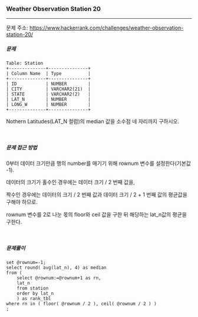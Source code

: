 ### Weather Observation Station 20

------

문제 주소: https://www.hackerrank.com/challenges/weather-observation-station-20/



##### 문제

```
Table: Station
+--------------+---------------+
| Column Name  | Type          |
+--------------+---------------+
| ID           | NUMBER        |
| CITY         | VARCHAR2(21)  |
| STATE        | VARCHAR2(2)   |
| LAT_N        | NUMBER        |
| LONG_W       | NUMBER        |
+--------------+---------------+
```

Nothern Latitudes(LAT_N 컬럼)의 median 값을 소수점 네 자리까지 구하시오.       

​    

##### 문제 접근 방법

0부터 데이터 크기만큼 행의 number를 매기기 위해 rownum 변수를 설정한다(기본값 -1).    

데이터의 크기가 홀수인 경우에는 데이터 크기  / 2 번째 값을,     

짝수인 경우에는 데이터의 크기 / 2 번째 값과 데이터 크기 / 2 + 1 번째 값의 평균값을 구해야 하므로.   

rownum 변수를 2로 나눈 몫의 floor와 ceil 값을 구한 뒤 해당하는 lat_n값의 평균을 구한다.    

​     

##### 문제풀이

```
set @rownum=-1;
select round( avg(lat_n), 4) as median
from (
    select @rownum:=@rownum+1 as rn,
    lat_n
    from station 
    order by lat_n
    ) as rank_tbl
where rn in ( floor( @rownum / 2 ), ceil( @rownum / 2 ) )
;
```

​    
